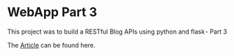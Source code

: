 # WebApp Part 3

This project was to build a RESTful Blog APIs using python and flask - Part 3

The [Article](https://www.codementor.io/olawalealadeusi896/building-a-restful-blog-apis-using-python-and-flask-part-2-l9y8awusp) can be found here.